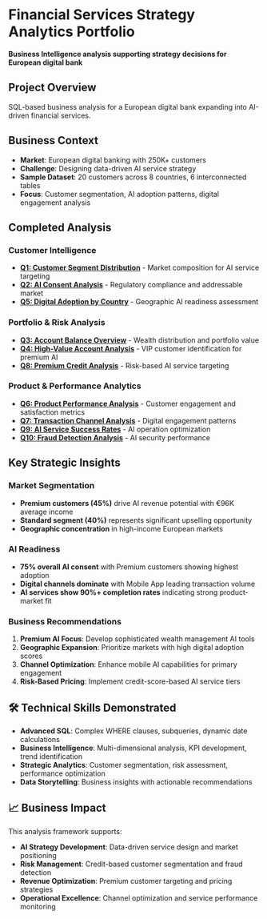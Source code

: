 # Financial Services Strategy Analytics Portfolio

**Business Intelligence analysis supporting strategy decisions for European digital bank**

## Project Overview
SQL-based business analysis for a European digital bank expanding into AI-driven financial services.

## Business Context  
- **Market**: European digital banking with 250K+ customers
- **Challenge**: Designing data-driven AI service strategy
- **Sample Dataset**: 20 customers across 8 countries, 6 interconnected tables
- **Focus**: Customer segmentation, AI adoption patterns, digital engagement analysis

## Completed Analysis

### Customer Intelligence
- **[Q1: Customer Segment Distribution](Q1-customer-segment-analysis.md)** - Market composition for AI service targeting
- **[Q2: AI Consent Analysis](Q2-ai-consent-analysis.md)** - Regulatory compliance and addressable market
- **[Q5: Digital Adoption by Country](Q5-digital-adoption-countries.md)** - Geographic AI readiness assessment

### Portfolio & Risk Analysis  
- **[Q3: Account Balance Overview](Q3-account-balance-overview.md)** - Wealth distribution and portfolio value
- **[Q4: High-Value Account Analysis](Q4-high-value-accounts.md)** - VIP customer identification for premium AI
- **[Q8: Premium Credit Analysis](Q8-premium-credit-analysis.md)** - Risk-based AI service targeting

### Product & Performance Analytics
- **[Q6: Product Performance Analysis](Q6-product-performance.md)** - Customer engagement and satisfaction metrics
- **[Q7: Transaction Channel Analysis](Q7-transaction-channels.md)** - Digital engagement patterns
- **[Q9: AI Service Success Rates](Q9-ai-service-success.md)** - AI operation optimization
- **[Q10: Fraud Detection Analysis](Q10-fraud-detection-analysis.md)** - AI security performance

## Key Strategic Insights

### Market Segmentation
- **Premium customers (45%)** drive AI revenue potential with €96K average income
- **Standard segment (40%)** represents significant upselling opportunity  
- **Geographic concentration** in high-income European markets

### AI Readiness
- **75% overall AI consent** with Premium customers showing highest adoption
- **Digital channels dominate** with Mobile App leading transaction volume
- **AI services show 90%+ completion rates** indicating strong product-market fit

### Business Recommendations
1. **Premium AI Focus**: Develop sophisticated wealth management AI tools
2. **Geographic Expansion**: Prioritize markets with high digital adoption scores  
3. **Channel Optimization**: Enhance mobile AI capabilities for primary engagement
4. **Risk-Based Pricing**: Implement credit-score-based AI service tiers

## 🛠 Technical Skills Demonstrated
- **Advanced SQL**: Complex WHERE clauses, subqueries, dynamic date calculations
- **Business Intelligence**: Multi-dimensional analysis, KPI development, trend identification  
- **Strategic Analytics**: Customer segmentation, risk assessment, performance optimization
- **Data Storytelling**: Business insights with actionable recommendations

## 📈 Business Impact
This analysis framework supports:
- **AI Strategy Development**: Data-driven service design and market positioning
- **Risk Management**: Credit-based customer segmentation and fraud detection
- **Revenue Optimization**: Premium customer targeting and pricing strategies
- **Operational Excellence**: Channel optimization and service performance monitoring
